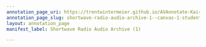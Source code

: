 ```yaml
---
annotation_page_uri: https://trentwintermeier.github.io/AVAnnotate-Kairos-Review/annotations/shortwave-radio-audio-archive-1--canvas-1-student-group-3.json
annotation_page_slug: shortwave-radio-audio-archive-1--canvas-1-student-group-3
layout: annotation_page
manifest_label: Shortwave Radio Audio Archive (1)

---
```

